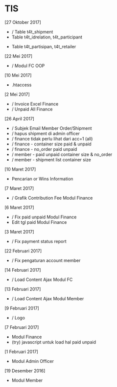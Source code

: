 # TIS
[27 Oktober 2017]
+ / Table t4t_shipment
+ Table t4t_idrelation, t4t_participant
- Table t4t_partisipan, t4t_retailer

[22 Mei 2017]
+ / Modul FC OOP

[10 Mei 2017]
+ .htaccess

[2 Mei 2017]
+ / Invoice Excel Finance
+ / Unpaid All Finance

[26 April 2017]
+ / Subjek Email Member Order/Shipment
+ / hapus shipment di admin officer
+ / finance tidak perlu lihat dari acc=1 (all)
+ / finance - container size paid & unpaid
+ / finance - no_order paid unpaid
+ / member - paid unpaid container size & no_order
+ / member - shipment list container size

[10 Maret 2017]
+ Pencarian or Wins Information

[7 Maret 2017]
+ / Grafik Contribution Fee Modul Finance

[6 Maret 2017]
+ / Fix paid unpaid Modul Finance
+ Edit tgl paid Modul Finance

[3 Maret 2017]
+ / Fix payment status report

[22 Februari 2017]
+ / Fix pengaturan account member

[14 Februari 2017]
+ / Load Content Ajax Modul FC

[13 Februari 2017]
+ / Load Content Ajax Modul Member

[9 Februari 2017]
+ / Logo

[7 Februari 2017]
+ Modul Finance
+ (try) javascript untuk load hal paid unpaid

[1 Februari 2017]
+ Modul Admin Officer

[19 Desember 2016]
+ Modul Member
